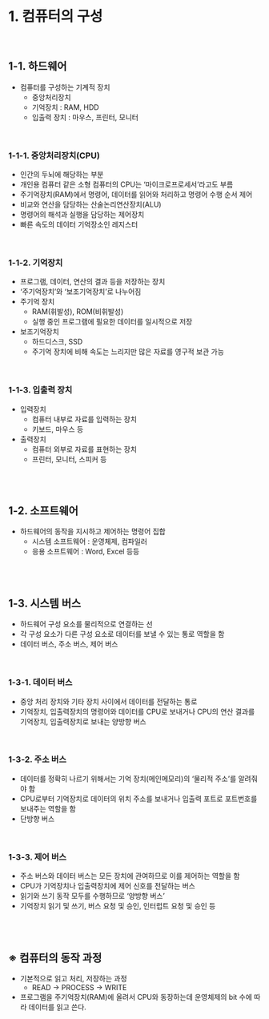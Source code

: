 # 1. 컴퓨터의 구성

<br/>

## 1-1. 하드웨어

- 컴퓨터를 구성하는 기계적 장치
    - 중앙처리장치
    - 기억장치 : RAM, HDD
    - 입출력 장치 : 마우스, 프린터, 모니터
<br/>

### 1-1-1. 중앙처리장치(CPU)

- 인간의 두뇌에 해당하는 부분
- 개인용 컴퓨터 같은 소형 컴퓨터의 CPU는 ‘마이크로프로세서’라고도 부름
- 주기억장치(RAM)에서 명령어, 데이터를 읽어와 처리하고 명령어 수행 순서 제어
- 비교와 연산을 담당하는 산술논리연산장치(ALU)
- 명령어의 해석과 실행을 담당하는 제어장치
- 빠른 속도의 데이터 기억장소인 레지스터

<br/>

### 1-1-2. 기억장치

- 프로그램, 데이터, 연산의 결과 등을 저장하는 장치
- ‘주기억장치’와 ‘보조기억장치’로 나누어짐
- 주기억 장치
    - RAM(휘발성), ROM(비휘발성)
    - 실행 중인 프로그램에 필요한 데이터를 일시적으로 저장
- 보조기억장치
    - 하드디스크, SSD
    - 주기억 장치에 비해 속도는 느리지만 많은 자료를 영구적 보관 가능

<br/>

### 1-1-3. 입출력 장치

- 입력장치
    - 컴퓨터 내부로 자료를 입력하는 장치
    - 키보드, 마우스 등
- 출력장치
    - 컴퓨터 외부로 자료를 표현하는 장치
    - 프린터, 모니터, 스피커 등

<br/><br/>

## 1-2. 소프트웨어

- 하드웨어의 동작을 지시하고 제어하는 명령어 집합
    - 시스템 소프트웨어 : 운영체제, 컴파일러
    - 응용 소프트웨어 : Word, Excel 등등

<br/><br/>

## 1-3. 시스템 버스

- 하드웨어 구성 요소를 물리적으로 연결하는 선
- 각 구성 요소가 다른 구성 요소로 데이터를 보낼 수 있는 통로 역할을 함
- 데이터 버스, 주소 버스, 제어 버스

<br/>

### 1-3-1. 데이터 버스

- 중앙 처리 장치와 기타 장치 사이에서 데이터를 전달하는 통로
- 기억장치, 입출력장치의 명령어와 데이터를 CPU로 보내거나 CPU의 연산 결과를 기억장치, 입출력장치로 보내는 양방향 버스

<br/>

### 1-3-2. 주소 버스

- 데이터를 정확히 나르기 위해서는 기억 장치(메인메모리)의 ‘물리적 주소’를 알려줘야 함
- CPU로부터 기억장치로 데이터의 위치 주소를 보내거나 입출력 포트로 포트번호를 보내주는 역할을 함
- 단방향 버스

<br/>

### 1-3-3. 제어 버스

- 주소 버스와 데이터 버스는 모든 장치에 관여하므로 이를 제어하는 역할을 함
- CPU가 기억장치나 입출력장치에 제어 신호를 전달하는 버스
- 읽기와 쓰기 동작 모두를 수행하므로 ‘양방향 버스’
- 기억장치 읽기 및 쓰기, 버스 요청 및 승인, 인터럽트 요청 및 승인 등

<br/><br/>

## ※ 컴퓨터의 동작 과정

- 기본적으로 읽고 처리, 저장하는 과정
    - READ → PROCESS → WRITE
- 프로그램을 주기억장치(RAM)에 올려서 CPU와 동장하는데 운영체제의 bit 수에 따라 데이터를 읽고 쓴다.

